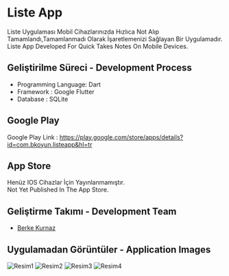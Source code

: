 # Liste App

Liste Uygulaması Mobil Cihazlarınızda Hızlıca Not Alıp Tamamlandı,Tamamlanmadı Olarak İşaretlemenizi Sağlayan Bir Uygulamadır.<br />
Liste App Developed For Quick Takes Notes On Mobile Devices.

## Geliştirilme Süreci - Development Process
- Programming Language: Dart <br />
- Framework : Google Flutter <br />
- Database : SQLite <br />

## Google Play

Google Play Link : https://play.google.com/store/apps/details?id=com.bkoyun.listeapp&hl=tr

## App Store

Henüz IOS Cihazlar İçin Yayınlanmamıştır.<br />
Not Yet Published In The App Store.

## Geliştirme Takımı - Development Team

- [Berke Kurnaz](https://github.com/berkekurnaz)

## Uygulamadan Görüntüler - Application Images

![Resim1](https://lh3.googleusercontent.com/b3dFtxKUZBYQfqB5hOFN_MA6xhfi5ubICLLqgCHEjjfwtAqeL4AqzgGgeAAXAq1MrA=w720-h310-rw)
![Resim2](https://lh3.googleusercontent.com/OzkhikYjnZvTs6rzGmquMMn2iEdG0sRUNbc_B8db6JBQ7-lSwLI9QjPLS4w77Kxqxp4=w720-h310-rw)
![Resim3](https://lh3.googleusercontent.com/YWOnyL6ejOpEaoaQABLRpiLg0k48Dd2FHtd6E7Emnywi0YDCXSozpOhqdiG_fPJY5w=w720-h310-rw)
![Resim4](https://lh3.googleusercontent.com/Oj1wN-hdx1zZ-D2bQHc-UpS5wqe7Vljmr4043zZRXAuxdq7Tyy9bD0wmUb2u--WltD-y=w720-h310-rw)

